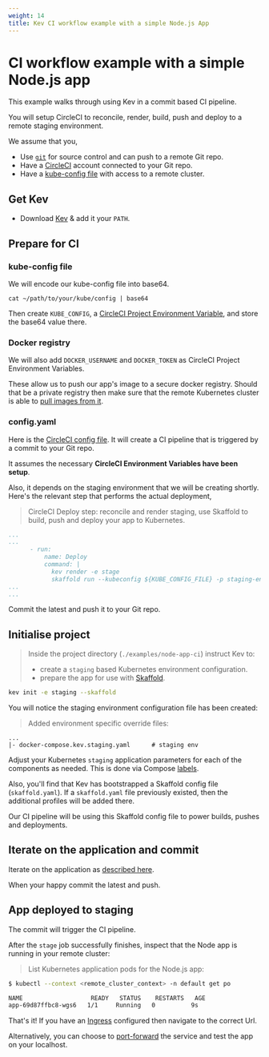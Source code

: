 ```yaml
---
weight: 14
title: Kev CI workflow example with a simple Node.js App
---
```


# CI workflow example with a simple Node.js app  

This example walks through using Kev in a commit based CI pipeline.

You will setup CircleCI to reconcile, render, build, push and deploy to a remote staging environment. 

We assume that you,
- Use [`git`](https://git-scm.com/) for source control and can push to a remote Git repo.
- Have a [CircleCI](https://circleci.com/) account connected to your Git repo.
- Have a [kube-config file](https://kubernetes.io/docs/concepts/configuration/organize-cluster-access-kubeconfig/) with access to a remote cluster.

## Get Kev

* Download [Kev](https://github.com/appvia/kev/releases/latest) & add it your `PATH`.

## Prepare for CI

### kube-config file

We will encode our kube-config file into base64.

```shell script
cat ~/path/to/your/kube/config | base64
```

Then create `KUBE_CONFIG`, a [CircleCI Project Environment Variable](https://circleci.com/docs/2.0/env-vars/#setting-an-environment-variable-in-a-project), and store the base64 value there.

### Docker registry

We will also add `DOCKER_USERNAME` and `DOCKER_TOKEN` as CircleCI Project Environment Variables.

These allow us to push our app's image to a secure docker registry. Should that be a private registry then make sure that the remote Kubernetes cluster is able to [pull images from it](https://kubernetes.io/docs/tasks/configure-pod-container/pull-image-private-registry/).

### config.yaml

Here is the [CircleCI config file](../../examples/node-app-ci/.circleci/config.yml). It will create a CI pipeline that is triggered by a commit to your Git repo.

It assumes the necessary **CircleCI Environment Variables have been setup**.

Also, it depends on the staging environment that we will be creating shortly. Here's the relevant step that performs the actual deployment,

> CircleCI Deploy step: reconcile and render staging, use Skaffold to build, push and deploy your app to Kubernetes. 
```yaml
...
...
      - run:
          name: Deploy
          command: |
            kev render -e stage
            skaffold run --kubeconfig ${KUBE_CONFIG_FILE} -p staging-env
...
...
```

Commit the latest and push it to your Git repo. 

## Initialise project

> Inside the project directory (`./examples/node-app-ci`) instruct Kev to:
> * create a `staging` based Kubernetes environment configuration.
> * prepare the app for use with [Skaffold](https://skaffold.dev/).

```sh
kev init -e staging --skaffold
```

You will notice the staging environment configuration file has been created:

> Added environment specific override files:
```
... 
|- docker-compose.kev.staging.yaml      # staging env
```

Adjust your Kubernetes `staging` application parameters for each of the components as needed. This is done via Compose [labels](../../docs/reference/config-params.md).

Also, you'll find that Kev has bootstrapped a Skaffold config file (`skaffold.yaml`). If a `skaffold.yaml` file previously existed, then the additional profiles will be added there.

Our CI pipeline will be using this Skaffold config file to power builds, pushes and deployments.  

## Iterate on the application and commit

Iterate on the application as [described here](simple-nodejs-app-workflow.md#iterate-on-the-application).

When your happy commit the latest and push.

## App deployed to staging

The commit will trigger the CI pipeline.

After the `stage` job successfully finishes, inspect that the Node app is running in your remote cluster:

> List Kubernetes application pods for the Node.js app:
```sh
$ kubectl --context <remote_cluster_context> -n default get po

NAME                   READY   STATUS    RESTARTS   AGE
app-69d87ffbc8-wgs6   1/1     Running   0          9s
```

That's it! If you have an [Ingress](https://kubernetes.io/docs/concepts/services-networking/ingress/) configured then navigate to the correct Url.

Alternatively, you can choose to [port-forward](https://kubernetes.io/docs/tasks/access-application-cluster/port-forward-access-application-cluster/) the service and test the app on your localhost. 